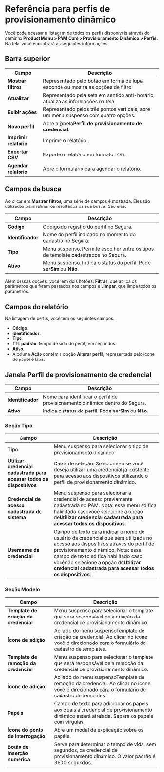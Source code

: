 # Referência para perfis de provisionamento dinâmico

Você pode acessar a listagem de todos os perfis disponíveis através do caminho **Product Menu > PAM Core > Provisionamento Dinâmico > Perfis.** Na tela, você encontrará as seguintes informações:

## Barra superior

| Campo                         | Descrição                                                                           |
| ----------------------------- | ------------------------------------------------------------------------------------- |
| **Mostrar filtros**     | Representado pelo botão em forma de lupa, esconde ou mostra as opções de filtro.   |
| **Atualizar**           | Representado pela seta em sentido anti-horário, atualiza as informações na tela.   |
| **Exibir ações**      | Representado pelos três pontos verticais, abre um menu suspenso com quatro opções. |
| **Novo perfil**         | Abre a janela**Perfil de provisionamento de credencial**.                       |
| **Imprimir relatório** | Imprime o relatório.                                                                 |
| **Exportar CSV**        | Exporte o relatório em formato `.CSV`.                                             |
| **Agendar relatório**  | Abre o formulário para agendar o relatório.                                         |

## Campos de busca

Ao clicar em **Mostrar filtros**, uma série de campos é mostrada. Eles são utilizados para refinar os resultados da sua busca. São eles:

| Campo                   | Descrição                                                                            |
| ----------------------- | -------------------------------------------------------------------------------------- |
| **Código**       | Código do registro do perfil no Segura.                                          |
| **Identificador** | Nome do perfil indicado no momento do cadastro no Segura.                         |
| **Tipo**          | Menu suspenso. Permite escolher entre os tipos de template cadastrados no Segura. |
| **Ativo**         | Menu suspenso. Indica o status do perfil. Pode ser**Sim** ou **Não**.     |

Além dessas opções, você tem dois botões: **Filtrar**, que aplica os parâmetros que foram passados nos campos e **Limpar**, que limpa todos os parâmetros.

## Campos do relatório

Na listagem de perfis, você tem os seguintes campos:

* **Código**.
* **Identificador**.
* **Tipo**.
* **TTL padrão**: tempo de vida do perfil, em segundos.
* **Ativo**.
* A coluna **Ação** contém a opção **Alterar perfi**l, representada pelo ícone do papel e lápis.

## Janela  Perfil de provisionamento de credencial

| Campo                   | Descrição                                                                        |
| ----------------------- | ---------------------------------------------------------------------------------- |
| **Identificador** | Nome para identificar o perfil de provisionamento dinâmico dentro do Segura. |
| **Ativo**         | Indica o status do perfil. Pode ser**Sim** ou **Não**.                |

### Seção Tipo

| Campo                                                                       | Descrição                                                                                                                                                                                                                                                                                                                  |
| --------------------------------------------------------------------------- | ---------------------------------------------------------------------------------------------------------------------------------------------------------------------------------------------------------------------------------------------------------------------------------------------------------------------------- |
| Tipo                                                                        | Menu suspenso para selecionar o tipo de provisionamento dinâmico.                                                                                                                                                                                                                                                           |
| **Utilizar credencial cadastrada para acessar todos os dispositivos** | Caixa de seleção. Selecione-a se você deseja utilizar uma credencial já existente para acesso aos dispositivos utilizando o perfil de provisionamento dinâmico.                                                                                                                                                         |
| **Credencial de acesso cadastrada do sistema**                        | Menu suspenso para selecionar a credencial de acesso previamente cadastrada no PAM. Nota: esse menu só fica habilitado casovocê selecione a opção de**Utilizar credencial cadastrada para acessar todos os dispositivos**.                                                                                         |
| **Username da credencial**                                            | Campo de texto para indicar o nome de usuário da credencial que será utilizada no acesso aos dispositivos através do perfil de provisionamento dinâmico. Nota: esse campo de texto só fica habilitado caso vocênão selecione a opção de**Utilizar credencial cadastrada para acessar todos os dispositivos**. |

### Seção Modelo

| Campo                                         | Descrição                                                                                                                                        |
| --------------------------------------------- | -------------------------------------------------------------------------------------------------------------------------------------------------- |
| **Template de criação da credencial** | Menu suspenso para selecionar o template que será responsável pela criação da credencial de provisionamento dinâmico.                         |
| **Ícone de adição**                  | Ao lado do menu suspensoTemplate de criação da credencial. Ao clicar no ícone você é direcionado para o formulário de cadastro de templates. |
| **Template de remoção da credencial** | Menu suspenso para selecionar o template que será responsável pela remoção da credencial de provisionamento dinâmico.                         |
| **Ícone de adição**                  | Ao lado do menu suspensoTemplate de remoção da credencial. Ao clicar no ícone você é direcionado para o formulário de cadastro de templates. |
| **Papéis**                             | Campo de texto para adicionar os papéis aos quais a credencial de provisionamento dinâmico estará atrelada. Separe os papéis com vírgulas.    |
| **Ícone do ponto de interrogação**   | Abre um modal de explicação sobre os papéis.                                                                                                    |
| **Botão de inserção numérica**      | Serve para determinar o tempo de vida, sem segundos, da credencial de provisionamento dinâmico. O valor padrão é 3600 segundos.                 |
